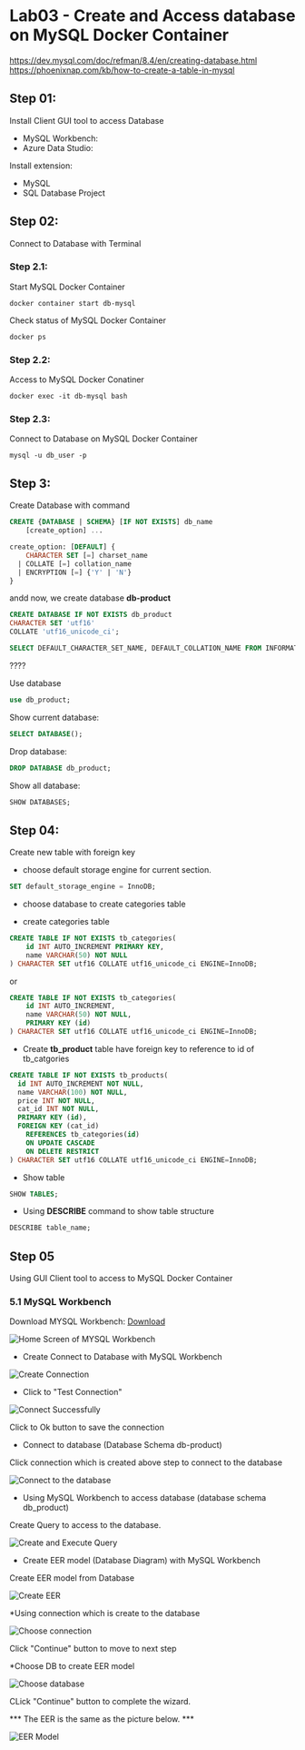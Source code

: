 # Lab03 - Create and Access database on MySQL Docker Container

https://dev.mysql.com/doc/refman/8.4/en/creating-database.html
https://phoenixnap.com/kb/how-to-create-a-table-in-mysql

## Step 01:
Install Client GUI tool to access Database

* MySQL Workbench: 
* Azure Data Studio: 

Install extension:

* MySQL
* SQL Database Project

## Step 02:
Connect to Database with Terminal 

### Step 2.1:

Start MySQL Docker Container

``` shell
docker container start db-mysql
```

Check status of MySQL Docker Container

``` shell
docker ps
```

### Step 2.2:

Access to MySQL Docker Conatiner

``` shell
docker exec -it db-mysql bash
```

### Step 2.3:

Connect to Database on MySQL Docker Container

``` shell
mysql -u db_user -p
```

## Step 3:
Create Database with command

```sql
CREATE {DATABASE | SCHEMA} [IF NOT EXISTS] db_name
    [create_option] ...

create_option: [DEFAULT] {
    CHARACTER SET [=] charset_name
  | COLLATE [=] collation_name
  | ENCRYPTION [=] {'Y' | 'N'}
}
```

andd now, we create database **db-product**

```sql
CREATE DATABASE IF NOT EXISTS db_product
CHARACTER SET 'utf16'
COLLATE 'utf16_unicode_ci';
```

```sql
SELECT DEFAULT_CHARACTER_SET_NAME, DEFAULT_COLLATION_NAME FROM INFORMATION_SCHEMA SCHEMATA WHERE SCHEMA_NAME = 'db_product';
```

????

Use database
```sql
use db_product;
```

Show current database:
```sql
SELECT DATABASE();
```

Drop database:
```sql
DROP DATABASE db_product;
```

Show all database:
```sql
SHOW DATABASES;
```

## Step 04:
Create new table with foreign key

* choose default storage engine for current section.

```sql
SET default_storage_engine = InnoDB;
```

* choose database to create categories table

* create categories table
```sql
CREATE TABLE IF NOT EXISTS tb_categories(
    id INT AUTO_INCREMENT PRIMARY KEY,
    name VARCHAR(50) NOT NULL
) CHARACTER SET utf16 COLLATE utf16_unicode_ci ENGINE=InnoDB;
```

or 

```sql
CREATE TABLE IF NOT EXISTS tb_categories(
    id INT AUTO_INCREMENT,
    name VARCHAR(50) NOT NULL,
    PRIMARY KEY (id)
) CHARACTER SET utf16 COLLATE utf16_unicode_ci ENGINE=InnoDB;
```

* Create **tb_product** table have foreign key to reference to id of tb_catgories


```sql
CREATE TABLE IF NOT EXISTS tb_products(
  id INT AUTO_INCREMENT NOT NULL,
  name VARCHAR(100) NOT NULL,
  price INT NOT NULL,
  cat_id INT NOT NULL, 
  PRIMARY KEY (id),
  FOREIGN KEY (cat_id) 
    REFERENCES tb_categories(id) 
    ON UPDATE CASCADE 
    ON DELETE RESTRICT
) CHARACTER SET utf16 COLLATE utf16_unicode_ci ENGINE=InnoDB;
```

* Show table
```sql
SHOW TABLES;
```

* Using __DESCRIBE__ command to show table structure

```sql
DESCRIBE table_name;
```

## Step 05
Using GUI Client tool to access to MySQL Docker Container

### 5.1 MySQL Workbench

Download MYSQL Workbench: [Download](https://dev.mysql.com/downloads/workbench/)

![Home Screen of MYSQL Workbench](./images/img_01.png)

* Create Connect to Database with MySQL Workbench

![Create Connection](./images/img_02.png)

* Click to "Test Connection"

![Connect Successfully](./images/img_03.png)

Click to Ok button to save the connection

* Connect to database (Database Schema db-product)

Click connection which is created above step to connect to the database

![Connect to the database](./images/img_04.png)

* Using MySQL Workbench to access database (database schema db_product)

Create Query to access to the database.

![Create and Execute Query](./images/img_05.png)

* Create EER model (Database Diagram) with MySQL Workbench

Create EER model from Database

![Create EER](./images/img_06.png)

*Using connection which is create to the database

![Choose connection](./images/img_07.png)

Click "Continue" button to move to next step

*Choose DB to create EER model

![Choose database](./images/img_08.png)

CLick "Continue" button to complete the wizard.

*** The EER is the same as the picture below. ***

![EER Model](./images/img_09.png)